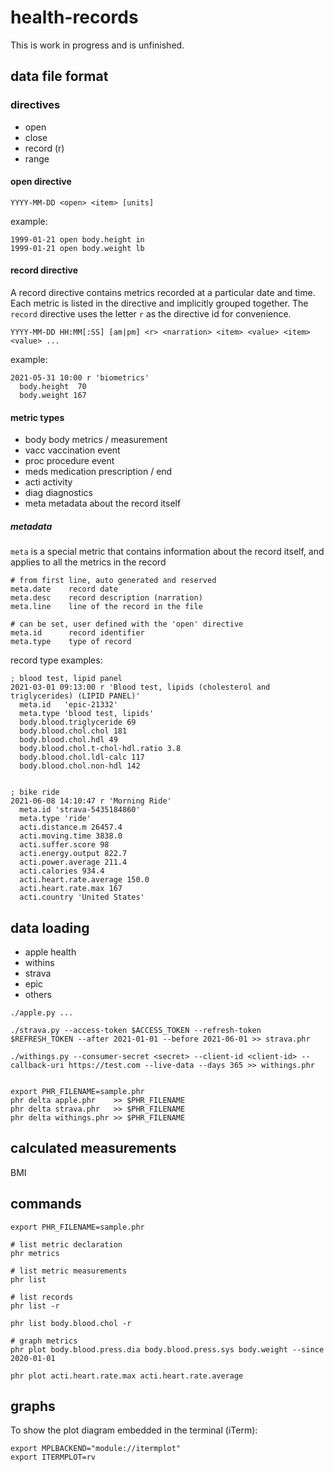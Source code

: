 # health-records

This is work in progress and is unfinished.


## data file format


### directives

- open
- close
- record (r)
- range


#### open directive

```
YYYY-MM-DD <open> <item> [units]
```

example:

```
1999-01-21 open body.height in
1999-01-21 open body.weight lb
```

#### record directive

A record directive contains metrics recorded at a particular date and time. Each metric is listed in the directive and implicitly grouped together. The `record` directive uses the letter `r` as the directive id for convenience.

```
YYYY-MM-DD HH:MM[:SS] [am|pm] <r> <narration> <item> <value> <item> <value> ...
```

example:

```
2021-05-31 10:00 r 'biometrics'
  body.height  70
  body.weight 167
```


#### metric types

- body body metrics / measurement
- vacc vaccination event
- proc procedure event
- meds medication prescription / end
- acti activity
- diag diagnostics
- meta metadata about the record itself

##### metadata

`meta` is a special metric that contains information about the record itself, and applies to all the metrics in the record

```
# from first line, auto generated and reserved
meta.date    record date
meta.desc    record description (narration)
meta.line    line of the record in the file

# can be set, user defined with the 'open' directive
meta.id      record identifier
meta.type    type of record
```

record type examples:
```
; blood test, lipid panel
2021-03-01 09:13:00 r 'Blood test, lipids (cholesterol and triglycerides) (LIPID PANEL)'
  meta.id   'epic-21332'
  meta.type 'blood test, lipids'
  body.blood.triglyceride 69
  body.blood.chol.chol 181
  body.blood.chol.hdl 49
  body.blood.chol.t-chol-hdl.ratio 3.8
  body.blood.chol.ldl-calc 117
  body.blood.chol.non-hdl 142


; bike ride
2021-06-08 14:10:47 r 'Morning Ride'
  meta.id 'strava-5435184860'
  meta.type 'ride'
  acti.distance.m 26457.4
  acti.moving.time 3838.0
  acti.suffer.score 98
  acti.energy.output 822.7
  acti.power.average 211.4
  acti.calories 934.4
  acti.heart.rate.average 150.0
  acti.heart.rate.max 167
  acti.country 'United States'
```

## data loading

- apple health
- withins
- strava
- epic
- others

```
./apple.py ...

./strava.py --access-token $ACCESS_TOKEN --refresh-token $REFRESH_TOKEN --after 2021-01-01 --before 2021-06-01 >> strava.phr

./withings.py --consumer-secret <secret> --client-id <client-id> --callback-uri https://test.com --live-data --days 365 >> withings.phr


export PHR_FILENAME=sample.phr
phr delta apple.phr    >> $PHR_FILENAME
phr delta strava.phr   >> $PHR_FILENAME
phr delta withings.phr >> $PHR_FILENAME

```

## calculated measurements

BMI

## commands

```
export PHR_FILENAME=sample.phr

# list metric declaration
phr metrics

# list metric measurements
phr list

# list records
phr list -r

phr list body.blood.chol -r

# graph metrics
phr plot body.blood.press.dia body.blood.press.sys body.weight --since 2020-01-01

phr plot acti.heart.rate.max acti.heart.rate.average
```

## graphs

To show the plot diagram embedded in the terminal (iTerm):
```
export MPLBACKEND="module://itermplot"
export ITERMPLOT=rv
```
